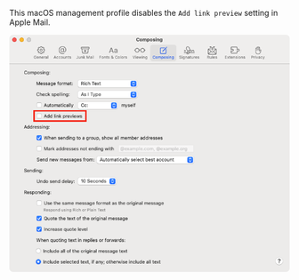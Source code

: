 This macOS management profile disables the `Add link preview` setting in Apple Mail.

![](readme_images/AppleMailDisableLinkPreviews.png)